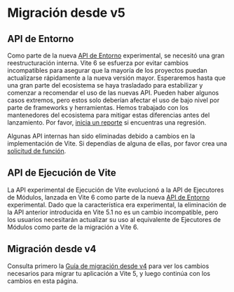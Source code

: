 # Migración desde v5

## API de Entorno

Como parte de la nueva [API de Entorno](/guide/api-environment.md) experimental, se necesitó una gran reestructuración interna. Vite 6 se esfuerza por evitar cambios incompatibles para asegurar que la mayoría de los proyectos puedan actualizarse rápidamente a la nueva versión mayor. Esperaremos hasta que una gran parte del ecosistema se haya trasladado para estabilizar y comenzar a recomendar el uso de las nuevas API. Pueden haber algunos casos extremos, pero estos solo deberían afectar el uso de bajo nivel por parte de frameworks y herramientas. Hemos trabajado con los mantenedores del ecosistema para mitigar estas diferencias antes del lanzamiento. Por favor, [inicia un reporte](https://github.com/vite/vite/issues/new?assignees=&labels=pending+triage&projects=&template=bug_report.yml) si encuentras una regresión.

Algunas API internas han sido eliminadas debido a cambios en la implementación de Vite. Si dependías de alguna de ellas, por favor crea una [solicitud de función](https://github.com/vite/vite/issues/new?assignees=&labels=enhancement%3A+pending+triage&projects=&template=feature_request.yml).

## API de Ejecución de Vite

La API experimental de Ejecución de Vite evolucionó a la API de Ejecutores de Módulos, lanzada en Vite 6 como parte de la nueva [API de Entorno](/guide/api-environment) experimental. Dado que la característica era experimental, la eliminación de la API anterior introducida en Vite 5.1 no es un cambio incompatible, pero los usuarios necesitarán actualizar su uso al equivalente de Ejecutores de Módulos como parte de la migración a Vite 6.

## Migración desde v4

Consulta primero la [Guía de migración desde v4](./migration-v4-to-v5.html) para ver los cambios necesarios para migrar tu aplicación a Vite 5, y luego continúa con los cambios en esta página.

